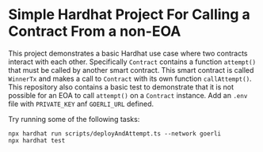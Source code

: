 # Simple Hardhat Project For Calling a Contract From a non-EOA

This project demonstrates a basic Hardhat use case where two contracts interact with each other. Specifically `Contract` contains a function `attempt()` that must be called by another smart contract. This smart contract is called `WinnerTx` and makes a call to `Contract` with its own function `callAttempt()`. This repository also contains a basic test to demonstrate that it is not possible for an EOA to call `attempt()` on a `Contract` instance. Add an `.env` file with `PRIVATE_KEY` anf `GOERLI_URL` defined.

Try running some of the following tasks:

```shell
npx hardhat run scripts/deployAndAttempt.ts --network goerli
npx hardhat test
```
